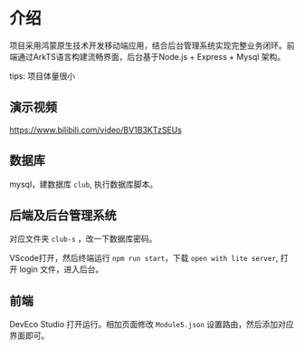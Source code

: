 # 介绍

项目采用鸿蒙原生技术开发移动端应用，结合后台管理系统实现完整业务闭环。前端通过ArkTS语言构建流畅界面，后台基于Node.js + Express + Mysql 架构。

tips: 项目体量很小

## 演示视频

https://www.bilibili.com/video/BV1B3KTzSEUs

## 数据库

mysql，建数据库 `club`, 执行数据库脚本。

## 后端及后台管理系统

对应文件夹 `club-s` ，改一下数据库密码。

VScode打开，然后终端运行 `npm run start`，下载 `open with lite server`, 打开 login 文件，进入后台。

## 前端

DevEco Studio 打开运行。相加页面修改 `Module5.json` 设置路由，然后添加对应界面即可。

